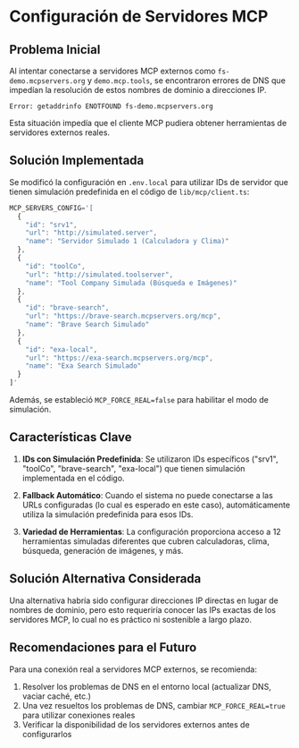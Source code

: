 # Configuración de Servidores MCP

## Problema Inicial

Al intentar conectarse a servidores MCP externos como `fs-demo.mcpservers.org` y `demo.mcp.tools`, se encontraron errores de DNS que impedían la resolución de estos nombres de dominio a direcciones IP.

```
Error: getaddrinfo ENOTFOUND fs-demo.mcpservers.org
```

Esta situación impedía que el cliente MCP pudiera obtener herramientas de servidores externos reales.

## Solución Implementada

Se modificó la configuración en `.env.local` para utilizar IDs de servidor que tienen simulación predefinida en el código de `lib/mcp/client.ts`:

```javascript
MCP_SERVERS_CONFIG='[
  {
    "id": "srv1",
    "url": "http://simulated.server",
    "name": "Servidor Simulado 1 (Calculadora y Clima)"
  },
  {
    "id": "toolCo",
    "url": "http://simulated.toolserver",
    "name": "Tool Company Simulada (Búsqueda e Imágenes)"
  },
  {
    "id": "brave-search",
    "url": "https://brave-search.mcpservers.org/mcp",
    "name": "Brave Search Simulado"
  },
  {
    "id": "exa-local",
    "url": "https://exa-search.mcpservers.org/mcp",
    "name": "Exa Search Simulado"
  }
]'
```

Además, se estableció `MCP_FORCE_REAL=false` para habilitar el modo de simulación.

## Características Clave

1. **IDs con Simulación Predefinida**: Se utilizaron IDs específicos ("srv1", "toolCo", "brave-search", "exa-local") que tienen simulación implementada en el código.

2. **Fallback Automático**: Cuando el sistema no puede conectarse a las URLs configuradas (lo cual es esperado en este caso), automáticamente utiliza la simulación predefinida para esos IDs.

3. **Variedad de Herramientas**: La configuración proporciona acceso a 12 herramientas simuladas diferentes que cubren calculadoras, clima, búsqueda, generación de imágenes, y más.

## Solución Alternativa Considerada

Una alternativa habría sido configurar direcciones IP directas en lugar de nombres de dominio, pero esto requeriría conocer las IPs exactas de los servidores MCP, lo cual no es práctico ni sostenible a largo plazo.

## Recomendaciones para el Futuro

Para una conexión real a servidores MCP externos, se recomienda:

1. Resolver los problemas de DNS en el entorno local (actualizar DNS, vaciar caché, etc.)
2. Una vez resueltos los problemas de DNS, cambiar `MCP_FORCE_REAL=true` para utilizar conexiones reales
3. Verificar la disponibilidad de los servidores externos antes de configurarlos
